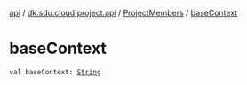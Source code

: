 [api](../../index.md) / [dk.sdu.cloud.project.api](../index.md) / [ProjectMembers](index.md) / [baseContext](./base-context.md)

# baseContext

`val baseContext: `[`String`](https://kotlinlang.org/api/latest/jvm/stdlib/kotlin/-string/index.html)